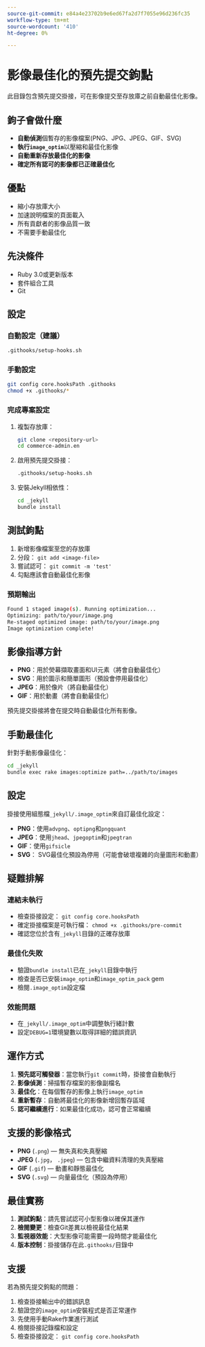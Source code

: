 ```yaml
---
source-git-commit: e84a4e23702b9e6ed67fa2d7f7055e96d236fc35
workflow-type: tm+mt
source-wordcount: '410'
ht-degree: 0%

---
```

# 影像最佳化的預先提交鉤點

此目錄包含預先提交掛接，可在影像提交至存放庫之前自動最佳化影像。

## 鉤子會做什麼

- **自動偵測**&#x200B;個暫存的影像檔案(PNG、JPG、JPEG、GIF、SVG)
- **執行`image_optim`**&#x200B;以壓縮和最佳化影像
- **自動重新存放最佳化的影像**
- **確定所有認可的影像都已正確最佳化**

## 優點

- 縮小存放庫大小
- 加速說明檔案的頁面載入
- 所有貢獻者的影像品質一致
- 不需要手動最佳化

## 先決條件

- Ruby 3.0或更新版本
- 套件組合工具
- Git

## 設定

### 自動設定（建議）

```bash
.githooks/setup-hooks.sh
```

### 手動設定

```bash
git config core.hooksPath .githooks
chmod +x .githooks/*
```

### 完成專案設定

1. 複製存放庫：

   ```bash
   git clone <repository-url>
   cd commerce-admin.en
   ```

2. 啟用預先提交掛接：

   ```bash
   .githooks/setup-hooks.sh
   ```

3. 安裝Jekyll相依性：

   ```bash
   cd _jekyll
   bundle install
   ```

## 測試鉤點

1. 新增影像檔案至您的存放庫
2. 分段： `git add <image-file>`
3. 嘗試認可： `git commit -m 'test'`
4. 勾點應該會自動最佳化影像

### 預期輸出

```bash
Found 1 staged image(s). Running optimization...
Optimizing: path/to/your/image.png
Re-staged optimized image: path/to/your/image.png
Image optimization complete!
```

## 影像指導方針

- **PNG**：用於熒幕擷取畫面和UI元素（將會自動最佳化）
- **SVG**：用於圖示和簡單圖形（預設會停用最佳化）
- **JPEG**：用於像片（將自動最佳化）
- **GIF**：用於動畫（將會自動最佳化）

預先提交掛接將會在提交時自動最佳化所有影像。

## 手動最佳化

針對手動影像最佳化：

```bash
cd _jekyll
bundle exec rake images:optimize path=../path/to/images
```

## 設定

掛接使用組態檔`_jekyll/.image_optim`來自訂最佳化設定：

- **PNG**：使用`advpng`、`optipng`和`pngquant`
- **JPEG**：使用`jhead`、`jpegoptim`和`jpegtran`
- **GIF**：使用`gifsicle`
- **SVG**： SVG最佳化預設為停用（可能會破壞複雜的向量圖形和動畫）

## 疑難排解

### 連結未執行

- 檢查掛接設定： `git config core.hooksPath`
- 確定掛接檔案是可執行檔： `chmod +x .githooks/pre-commit`
- 確認您位於含有`_jekyll`目錄的正確存放庫

### 最佳化失敗

- 驗證`bundle install`已在`_jekyll`目錄中執行
- 檢查是否已安裝`image_optim`和`image_optim_pack` gem
- 檢閱`.image_optim`設定檔

### 效能問題

- 在`_jekyll/.image_optim`中調整執行緒計數
- 設定`DEBUG=1`環境變數以取得詳細的錯誤資訊

## 運作方式

1. **預先認可觸發器**：當您執行`git commit`時，掛接會自動執行
2. **影像偵測**：掃描暫存檔案的影像副檔名
3. **最佳化**：在每個暫存的影像上執行`image_optim`
4. **重新暫存**：自動將最佳化的影像新增回暫存區域
5. **認可繼續進行**：如果最佳化成功，認可會正常繼續

## 支援的影像格式

- **PNG** (`.png`) — 無失真和失真壓縮
- **JPEG** (`.jpg`， `.jpeg`) — 包含中繼資料清理的失真壓縮
- **GIF** (`.gif`) — 動畫和靜態最佳化
- **SVG** (`.svg`) — 向量最佳化（預設為停用）

## 最佳實務

1. **測試鉤點**：請先嘗試認可小型影像以確保其運作
2. **檢閱變更**：檢查Git差異以檢視最佳化結果
3. **監視器效能**：大型影像可能需要一段時間才能最佳化
4. **版本控制**：掛接儲存在此`.githooks/`目錄中

## 支援

若為預先提交鉤點的問題：

1. 檢查掛接輸出中的錯誤訊息
2. 驗證您的`image_optim`安裝程式是否正常運作
3. 先使用手動Rake作業進行測試
4. 檢閱掛接記錄檔和設定
5. 檢查掛接設定： `git config core.hooksPath`
